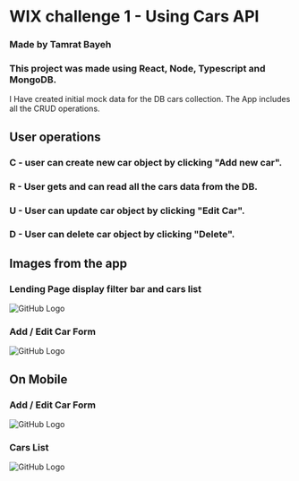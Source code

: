 # WIX challenge 1 - Using Cars API 
### Made by Tamrat Bayeh

### This project was made using React, Node, Typescript and MongoDB.
I Have created initial mock data for the DB cars collection.
The App includes all the CRUD operations.

## User operations
### C - user can create new car object by clicking "Add new car".
### R - User gets and can read all the cars data from the DB.
### U - User can update car object by clicking "Edit Car".
### D - User can delete car object by clicking "Delete".

##
##

## Images from the app

### Lending Page display filter bar and cars list
![GitHub Logo](https://i.imgur.com/9bQCgzI.png)

### Add / Edit Car Form
![GitHub Logo](https://i.imgur.com/lqca9j4.png)

## On Mobile 

### Add / Edit Car Form 
![GitHub Logo](https://imgur.com/iKSTDY8.png)

### Cars List
![GitHub Logo](https://imgur.com/fh54tdf.png)
